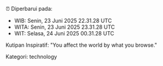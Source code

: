 ⏰ Diperbarui pada:
- WIB: Senin, 23 Juni 2025 22.31.28 UTC
- WITA: Senin, 23 Juni 2025 23.31.28 UTC
- WIT: Selasa, 24 Juni 2025 00.31.28 UTC

Kutipan Inspiratif:
"You affect the world by what you browse."


Kategori: technology

